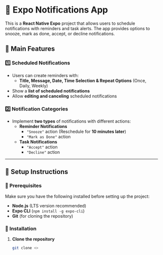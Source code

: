 # 📲 Expo Notifications App

This is a **React Native Expo** project that allows users to schedule notifications with reminders and task alerts. The app provides options to snooze, mark as done, accept, or decline notifications.

## 📌 Main Features

### 1️⃣ Scheduled Notifications
- Users can create reminders with:
   - **Title, Message, Date, Time Selection & Repeat Options** (Once, Daily, Weekly)
- Show a **list of scheduled notifications**
- Allow **editing and canceling** scheduled notifications

### 2️⃣ Notification Categories
- Implement **two types** of notifications with different actions:
   - **Reminder Notifications**
      - `"Snooze"` action (Reschedule for **10 minutes later**)
      - `"Mark as Done"` action
   - **Task Notifications**
      - `"Accept"` action
      - `"Decline"` action

---

## 🚀 Setup Instructions

### 📌 Prerequisites
Make sure you have the following installed before setting up the project:
- **Node.js** (LTS version recommended)
- **Expo CLI** (`npm install -g expo-cli`)
- **Git** (for cloning the repository)

### 🔧 Installation

1. **Clone the repository**
   ```sh
   git clone <>
   

